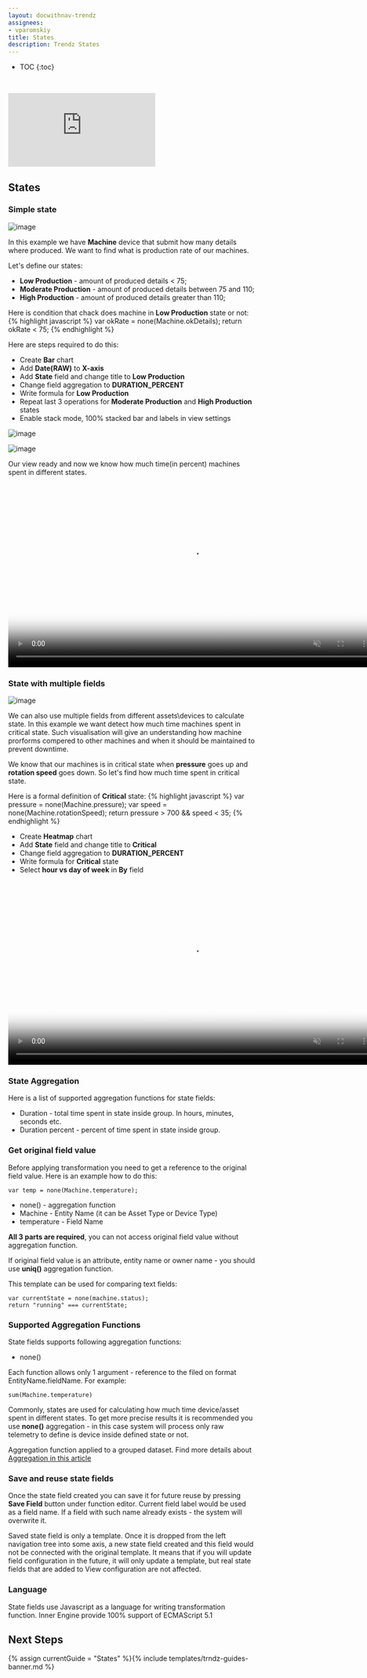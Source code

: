 ```yaml
---
layout: docwithnav-trendz
assignees:
- vparomskiy
title: States
description: Trendz States
---
```


* TOC
{:toc}

&nbsp;
<div id="video">  
    <div  id="video_wrapper">
        <iframe src="https://www.youtube.com/embed/FrubZ-odF1s" frameborder="0" allowfullscreen></iframe>
    </div>
</div>

## States

### Simple state

![image](https://img.thingsboard.io/trendz/state-simple-view.png)

In this example we have **Machine** device that submit how many details where produced. We want to find what is 
production rate of our machines. 

Let's define our states:
* **Low Production** - amount of produced details < 75;
* **Moderate Production** - amount of produced details between 75 and 110;
* **High Production** - amount of produced details greater than 110;

Here is condition that chack does machine in **Low Production** state or not:
{% highlight javascript %}
    var okRate = none(Machine.okDetails);
    return okRate < 75;
{% endhighlight %}  

Here are steps required to do this:
* Create **Bar** chart
* Add **Date(RAW)** to **X-axis**
* Add **State** field and change title to **Low Production**
* Change field aggregation to **DURATION_PERCENT**
* Write formula for **Low Production**
* Repeat last 3 operations for **Moderate Production** and **High Production** states
* Enable stack mode, 100% stacked bar and labels in view settings

![image](https://img.thingsboard.io/trendz/state-simple-config-drop.png)

![image](https://img.thingsboard.io/trendz/state-simple-config.png)

Our view ready and now we know how much time(in percent) machines spent in different states.

<div class="image-block">
    <div class="image-wrapper">
       <video poster="https://img.thingsboard.io/trendz/state-simple-view.png" autoplay="" loop="" preload="auto" muted="" style="width: 750px">
            <source src="https://tb-videos.s3-us-west-1.amazonaws.com/trndz-state-duration-percent.webm" type="video/webm">                 
        </video> 
    </div>
</div>


### State with multiple fields

![image](https://img.thingsboard.io/trendz/state-multiple-view.png)

We can also use multiple fields from different assets\devices to calculate state. In this example we want detect how 
much time machines spent in critical state. Such visualisation will give an understanding how machine prorforms compered to other machines 
and when it should be maintained to prevent downtime.

We know that our machines is in critical state when **pressure** goes up and **rotation speed** goes down. So let's find how 
much time spent in critical state.

Here is a formal definition of **Critical** state:
{% highlight javascript %}
    var pressure = none(Machine.pressure);
    var speed = none(Machine.rotationSpeed);
    return pressure > 700 && speed < 35;
{% endhighlight %}  

* Create **Heatmap** chart
* Add **State** field and change title to **Critical**
* Change field aggregation to **DURATION_PERCENT**
* Write formula for **Critical** state
* Select **hour vs day of week** in **By** field

<div class="image-block">
    <div class="image-wrapper">
       <video poster="https://img.thingsboard.io/trendz/state-multiple-view.png" autoplay="" loop="" preload="auto" muted="" style="width: 750px">
            <source src="https://tb-videos.s3-us-west-1.amazonaws.com/trndz-state-multiple-heatmap.webm" type="video/webm">                 
        </video> 
    </div>
</div>

### State Aggregation

Here is a list of supported aggregation functions for state fields:
* Duration - total time spent in state inside group. In hours, minutes, seconds etc.
* Duration percent - percent of time spent in state inside group.

### Get original field value

Before applying transformation you need to get a reference to the original field value. Here is an example how to do this:

```
var temp = none(Machine.temperature);
```

* none() - aggregation function
* Machine - Entity Name (it can be Asset Type or Device Type)
* temperature - Field Name

**All 3 parts are required**, you can not access original field value without aggregation function. 

If original field value is an attribute, entity name or owner name - you should use **uniq()** aggregation function.

This template can be used for comparing text fields:

```
var currentState = none(machine.status);
return "running" === currentState;
```

### Supported Aggregation Functions

State fields supports following aggregation functions:

* none()

Each function allows only 1 argument - reference to the filed on format EntityName.fieldName. For example:

```
sum(Machine.temperature)
```

Commonly, states are used for calculating how much time device/asset spent in different states. To get more precise results 
it is recommended you use **none()** aggregation - in this case system will process only raw telemetry to define is device inside 
defined state or not.

Aggregation function applied to a grouped dataset. Find more details about [Aggregation in this article](/docs/trendz/telemetry-aggregation/)

### Save and reuse state fields

Once the state field created you can save it for future reuse by pressing **Save Field** button under function editor. 
Current field label would be used as a field name. If a field with such name already exists - the system will overwrite it.

Saved state field is only a template. Once it is dropped from the left navigation tree into some axis, a new 
state field created and this field would not be connected with the original template.
It means that if you will update field configuration in the future, it will only update a template, 
but real state fields that are added to View configuration are not affected.

### Language

State fields use Javascript as a language for writing transformation function. Inner Engine provide 100% support of ECMAScript 5.1

## Next Steps

{% assign currentGuide = "States" %}{% include templates/trndz-guides-banner.md %}
